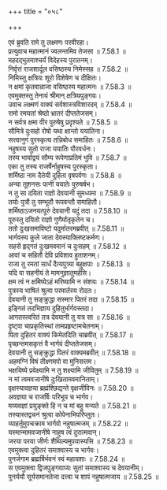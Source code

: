 +++
title = "०५८"

+++


  
एवं ब्रुवति रामे तु लक्ष्मणः परवीरहा।  
प्रत्युवाच महात्मानं ज्वलन्तमिव तेजसा ॥ 7.58.1 ॥   
महदद्भुतमाश्चर्यं विदेहस्य पुरातनम्।  
निर्वृत्तं राजशार्दूल वसिष्ठस्य निमेस्सह ॥ 7.58.2 ॥   
निमिस्तु क्षत्रियः शूरो विशेषेण च दीक्षितः।  
न क्षमां कृतवान्राजा वसिष्ठस्य महात्मनः ॥ 7.58.3 ॥   
एवमुक्तस्तु तेनायं श्रीमान् क्षत्रियपुङ्गवः।  
उवाच लक्ष्मणं वाक्यं सर्वशास्त्रविशारदम् ॥ 7.58.4 ॥   
रामो रमयतां श्रेष्ठो भ्रातरं दीप्ततेजसम्।  
न सर्वत्र क्षमा वीर पुरुषेषु प्रदृश्यते ॥ 7.58.5 ॥   
सौमित्रे दुःसहो रोषो यथा क्षान्तो ययातिना।  
सत्त्वानुगं पुरस्कृत्य तन्निबोध समाहितः ॥ 7.58.6 ॥   
नहुषस्य सुतो राजा ययातिः पौरवर्धनः।  
तस्य भार्याद्वयं सौम्य रूपेणाप्रतिमं भुवि ॥ 7.58.7 ॥   
एका तु तस्य राजर्षेर्नाहुषस्य पुरस्कृता।  
शर्मिष्ठा नाम दैतेयी दुहिता वृषपर्वणः ॥ 7.58.8 ॥   
अन्या तूशनसः पत्नी ययातेः पुरुषर्षभ।  
न तु सा दयिता राज्ञो देवयानी सुमध्यमा ॥ 7.58.9 ॥   
तयोः पुत्रौ तु सम्भूतौ रूपवन्तौ समाहितौ।  
शर्मिष्ठाऽजनयत्पूरुं देवयानी यदुं तदा ॥ 7.58.10 ॥   
पूरुस्तु दयितो राज्ञो गुणैर्मातृकृतेन च।  
ततो दुःखसमाविष्टो यदुर्मातरमब्रवीत् ॥ 7.58.11 ॥   
भार्गवस्य कुले जाता देवस्याक्लिष्टकर्मणः।  
सहसे हृद्गतं दुःखमवमानं च दुःसहम् ॥ 7.58.12 ॥   
आवां च सहितौ देवि प्रविशाव हुताशनम्।  
राजा तु रमतां सार्धं दैत्यपुत्र्या बहुक्षपाः ॥ 7.58.13 ॥   
यदि वा सहनीयं ते मामनुज्ञातुमर्हसि।  
क्षम त्वं न क्षमिष्येऽहं मरिष्यामि न संशयः ॥ 7.58.14 ॥   
पुत्रस्य भाषितं श्रुत्वा परमार्तस्य रोदतः।  
देवयानी तु सङ्क्रुद्धा सस्मार पितरं तदा ॥ 7.58.15 ॥   
इङ्गितं तदभिज्ञाय दुहितुर्भार्गवस्तदा।  
आगतस्त्वरितं तत्र देवयानी तु यत्र सा ॥ 7.58.16 ॥   
दृष्ट्वा चाप्रकृतिस्थां तामप्रहृष्टामचेतनाम्।  
पिता दुहितरं वाक्यं किमेतदिति चाब्रवीत् ॥ 7.58.17 ॥   
पृच्छन्तमसकृत्तं वै भार्गवं दीप्ततेजसम्।  
देवयानी तु सङ्क्रुद्धा पितरं वाक्यमब्रवीत् ॥ 7.58.18 ॥   
अहमग्निं विषं तीक्ष्णमपो वा मुनिसत्तम।  
भक्षयिष्ये प्रवेक्ष्यामि न तु शक्ष्यामि जीवितुम् ॥ 7.58.19 ॥   
न मां त्वमवजानीषे दुःखितामवमानिताम्।  
वृक्षस्यावज्ञया ब्रह्मंश्छिद्यन्ते वृक्षजीविनः ॥ 7.58.20 ॥   
अवज्ञया च राजर्षिः परिभूय च भार्गव।  
मय्यवज्ञां प्रयुङ्क्ते हि न च मां बहु मन्यते ॥ 7.58.21 ॥   
तस्यास्तद्वचनं श्रुत्वा कोपेनाभिपरिप्लुतः।  
व्याहर्तुमुपचक्राम भार्गवो नहुषात्मजम् ॥ 7.58.22 ॥   
यस्मान्मामवजानीषे नाहुष त्वं दुरात्मवान्।  
जरया परया जीर्णः शैथिल्यमुपयास्यसि ॥ 7.58.23 ॥   
एवमुक्त्वा दुहितरं समाश्वास्य च भार्गवः।  
पुनर्जगाम ब्रह्मर्षिर्भवनं स्वं महायशाः ॥ 7.58.24 ॥   
स एवमुक्त्वा द्विजपुङ्गवाग्र्यः सुतां समाश्वास्य च देवयानीम्।  
पुनर्ययौ सूर्यसमानतेजा दत्त्वा च शापं नहुषात्मजाय ॥ 7.58.25 ॥   
